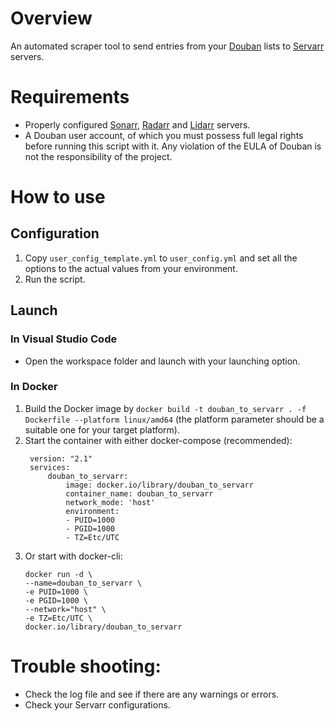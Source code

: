 # Overview
An automated scraper tool to send entries from your [Douban](https://www.douban.com/) lists to [Servarr](https://wiki.servarr.com/) servers.

# Requirements
- Properly configured [Sonarr](https://sonarr.tv/), [Radarr](https://radarr.video/) and [Lidarr](https://lidarr.audio/) servers.
- A Douban user account, of which you must possess full legal rights before running this script with it. Any violation of the EULA of Douban is not the responsibility of the project.

# How to use
## Configuration
1. Copy `user_config_template.yml` to `user_config.yml` and set all the options to the actual values from your environment.
2. Run the script.

## Launch
### In Visual Studio Code
- Open the workspace folder and launch with your launching option.

### In Docker
1. Build the Docker image by `docker build -t douban_to_servarr . -f Dockerfile --platform linux/amd64` (the platform parameter should be a suitable one for your target platform).
2. Start the container with either docker-compose (recommended):
   ```
    version: "2.1"
    services:
        douban_to_servarr:
            image: docker.io/library/douban_to_servarr
            container_name: douban_to_servarr
            network_mode: 'host'
            environment:
            - PUID=1000
            - PGID=1000
            - TZ=Etc/UTC
   ```
3. Or start with docker-cli:
    ```
    docker run -d \
    --name=douban_to_servarr \
    -e PUID=1000 \
    -e PGID=1000 \
    --network="host" \
    -e TZ=Etc/UTC \
    docker.io/library/douban_to_servarr
    ```
# Trouble shooting: 
- Check the log file and see if there are any warnings or errors. 
- Check your Servarr configurations.